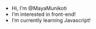- Hi, I’m @MayaMunikoti
- I’m interested in front-end!
- I’m currently learning Javascript!

<!---
MayaMunikoti/MayaMunikoti is a ✨ special ✨ repository because its `README.md` (this file) appears on your GitHub profile.
You can click the Preview link to take a look at your changes.
--->
